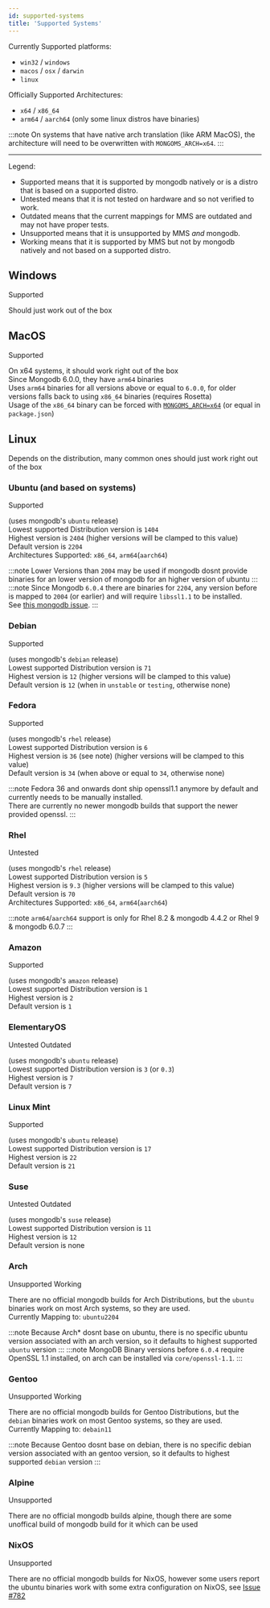 ```yaml
---
id: supported-systems
title: 'Supported Systems'
---
```


Currently Supported platforms:
<!--Platfrom taken from "MongoBinaryDownloadUrl.get*"-->
- `win32` / `windows`
- `macos` / `osx` / `darwin`
- `linux`

Officially Supported Architectures:
<!--Platfrom taken from "MongoBinaryDownloadUrl.translateArch"-->
- `x64` / `x86_64`
- `arm64` / `aarch64` (only some linux distros have binaries)

:::note
On systems that have native arch translation (like ARM MacOS), the architecture will need to be overwritten with `MONGOMS_ARCH=x64`.
:::

---

Legend:

- <span class="badge badge--success">Supported</span> means that it is supported by mongodb natively or is a distro that is based on a supported distro.
- <span class="badge badge--warning">Untested</span> means that it is not tested on hardware and so not verified to work.
- <span class="badge badge--warning">Outdated</span> means that the current mappings for MMS are outdated and may not have proper tests.
- <span class="badge badge--danger">Unsupported</span> means that it is unsupported by MMS *and* mongodb.
- <span class="badge badge--secondary">Working</span> means that it is supported by MMS but not by mongodb natively and not based on a supported distro.

## Windows

<span class="badge badge--success">Supported</span>

Should just work out of the box

## MacOS

<span class="badge badge--success">Supported</span>

On x64 systems, it should work right out of the box<br/>
Since Mongodb 6.0.0, they have `arm64` binaries<br/>
Uses `arm64` binaries for all versions above or equal to `6.0.0`, for older versions falls back to using `x86_64` binaries (requires Rosetta)<br/>
Usage of the `x86_64` binary can be forced with [`MONGOMS_ARCH=x64`](../api/config-options.md#arch) (or equal in `package.json`)

## Linux

Depends on the distribution, many common ones should just work right out of the box

### Ubuntu (and based on systems)

<span class="badge badge--success">Supported</span>

(uses mongodb's `ubuntu` release)<br/>
Lowest supported Distribution version is `1404`<br/>
Highest version is `2404` (higher versions will be clamped to this value)<br/>
Default version is `2204`<br/>
Architectures Supported: `x86_64`, `arm64`(`aarch64`)

:::note
Lower Versions than `2004` may be used if mongodb dosnt provide binaries for an lower version of mongodb for an higher version of ubuntu
:::
:::note
Since Mongodb `6.0.4` there are binaries for `2204`, any version before is mapped to `2004` (or earlier) and will require `libssl1.1` to be installed.  
See [this mongodb issue](https://jira.mongodb.org/browse/SERVER-62300).
:::

### Debian

<span class="badge badge--success">Supported</span>

(uses mongodb's `debian` release)<br/>
Lowest supported Distribution version is `71`<br/>
Highest version is `12` (higher versions will be clamped to this value)<br/>
Default version is `12` (when in `unstable` or `testing`, otherwise none)

### Fedora

<span class="badge badge--success">Supported</span>

(uses mongodb's `rhel` release)<br/>
Lowest supported Distribution version is `6`<br/>
Highest version is `36` (see note) (higher versions will be clamped to this value)<br/>
Default version is `34` (when above or equal to `34`, otherwise none)

:::note
Fedora 36 and onwards dont ship openssl1.1 anymore by default and currently needs to be manually installed.  
There are currently no newer mongodb builds that support the newer provided openssl.
:::

### Rhel

<span class="badge badge--warning">Untested</span>

(uses mongodb's `rhel` release)<br/>
Lowest supported Distribution version is `5`<br/>
Highest version is `9.3` (higher versions will be clamped to this value)<br/>
Default version is `70`<br/>
Architectures Supported: `x86_64`, `arm64`(`aarch64`)

:::note
`arm64`/`aarch64` support is only for Rhel 8.2 & mongodb 4.4.2 or Rhel 9 & mongodb 6.0.7
:::

### Amazon

<span class="badge badge--success">Supported</span>

(uses mongodb's `amazon` release)<br/>
Lowest supported Distribution version is `1`<br/>
Highest version is `2`<br/>
Default version is `1`

### ElementaryOS

<span class="badge badge--warning">Untested</span> <span class="badge badge--warning">Outdated</span>

(uses mongodb's `ubuntu` release)<br/>
Lowest supported Distribution version is `3` (or `0.3`)<br/>
Highest version is `7`<br/>
Default version is `7`

### Linux Mint

<span class="badge badge--success">Supported</span>

(uses mongodb's `ubuntu` release)<br/>
Lowest supported Distribution version is `17`<br/>
Highest version is `22`<br/>
Default version is `21`

### Suse

<span class="badge badge--warning">Untested</span> <span class="badge badge--warning">Outdated</span>

(uses mongodb's `suse` release)<br/>
Lowest supported Distribution version is `11`<br/>
Highest version is `12`<br/>
Default version is none

### Arch

<span class="badge badge--danger">Unsupported</span> <span class="badge badge--secondary">Working</span>

There are no official mongodb builds for Arch Distributions, but the `ubuntu` binaries work on most Arch systems, so they are used.<br/>
Currently Mapping to: `ubuntu2204`

:::note
Because Arch* dosnt base on ubuntu, there is no specific ubuntu version associated with an arch version, so it defaults to highest supported `ubuntu` version
:::
:::note
MongoDB Binary versions before `6.0.4` require OpenSSL 1.1 installed, on arch can be installed via `core/openssl-1.1`.
:::

### Gentoo

<span class="badge badge--danger">Unsupported</span> <span class="badge badge--secondary">Working</span>

There are no official mongodb builds for Gentoo Distributions, but the `debian` binaries work on most Gentoo systems, so they are used.<br/>
Currently Mapping to: `debain11`

:::note
Because Gentoo dosnt base on debian, there is no specific debian version associated with an gentoo version, so it defaults to highest supported `debian` version
:::

### Alpine

<span class="badge badge--danger">Unsupported</span>

There are no official mongodb builds alpine, though there are some unoffical build of mongodb build for it which can be used

### NixOS

<span class="badge badge--danger">Unsupported</span>

There are no official mongodb builds for NixOS, however some users report the ubuntu binaries work with some extra configuration on NixOS, see [Issue #782](https://github.com/typegoose/mongodb-memory-server/issues/782)
